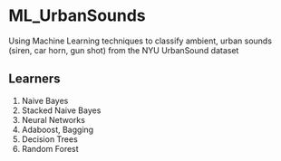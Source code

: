 # ML_UrbanSounds
Using Machine Learning techniques to classify ambient, urban sounds (siren, car horn, gun shot) from the NYU UrbanSound dataset

## Learners
1. Naive Bayes
2. Stacked Naive Bayes
3. Neural Networks
4. Adaboost, Bagging
5. Decision Trees
6. Random Forest
